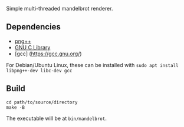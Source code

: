 Simple multi-threaded mandelbrot renderer.

## Dependencies
- [png++](http://savannah.nongnu.org/projects/pngpp/)
- [GNU C Library](https://sourceware.org/glibc/)
- [gcc] (https://gcc.gnu.org/)

For Debian/Ubuntu Linux, these can be installed with `sudo apt install libpng++-dev libc-dev gcc`

## Build
```shell
cd path/to/source/directory
make -B
```
The executable will be at `bin/mandelbrot`.